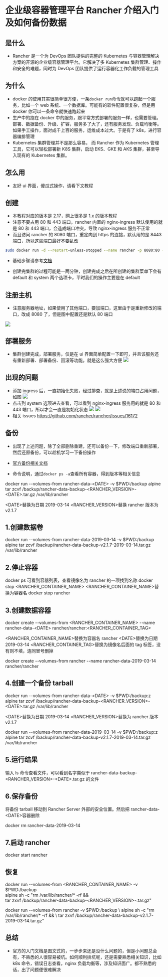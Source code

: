# 企业级容器管理平台 Rancher 介绍入门及如何备份数据

## 是什么

- Rancher 是一个为 DevOps 团队提供的完整的 Kubernetes 与容器管理解决方案的开源的企业级容器管理平台。它解决了多 Kubernetes 集群管理、操作和安全的难题，同时为 DevOps 团队提供了运行容器化工作负载的管理工具

## 为什么

- docker 的使用其实很简单很方便，一条`docker run`命令就可以跑起一个服务，比如一个 web 系统、一个数据库。可能有的软件配置很复杂，但是用 docker 你可以一条命令就快速跑起来
- 生产中的跑在 docker 中的服务，跟平常方式部署的服务一样，也需要管理。部署、数据备份、升级、扩容，服务多了大了，还有服务发现、负载均衡等。如果手工操作，面对成千上百的服务，运维成本过大。于是有了 k8s，进行容器编排管理
- Kubernetes 集群管理并不是那么容易， 而 Rancher 作为 Kubernetes 管理工具，它可以轻松部署新 K8S 集群，启动 EKS、GKE 和 AKS 集群，甚至导入现有的 Kubernetes 集群。

## 怎么用

- 友好 ui 界面，傻瓜式操作，请看下文教程

## 创建

- 本教程对应的版本是 2.17，网上很多是 1.x 的版本教程
- 注意不要占用 80 和 443 端口，rancher 内置的 nginx-ingress 默认使用的就是 80 和 443 端口，会造成端口冲突，导致 nginx-ingress 服务不正常
- 而且访问 rancher 的 8080 端口，重定向到 https 的连接，默认用的是 8443 端口，所以这些端口最好不要乱改

```bash
sudo docker run -d --restart=unless-stopped --name rancher -p 8080:80 -p 8443:443 rancher/rancher
```

- 基础步骤请参考[文档](https://www.cnrancher.com/docs/rancher/v2.x/cn/overview/quick-start-guide/)

- 创建完集群的过程可能是一两分钟，创建完成之后在所创建的集群菜单下会有 default 和 system 两个选项卡，平时我们的操作主要是在 default

## 注册主机

- 注意服务器地址，如果使用了其他端口，要加端口，这里由于是重新修改的端口，改成 8080 了，但是图中配置还是默认 80 端口

![ ](https://raw.githubusercontent.com/xxred/xxred.github.io/master/imgs/2019-03-14-16-19-29.png)

## 部署服务

- 集群创建完成，部署服务，仅是在 ui 界面简单配置一下即可，并且该服务还有重新部署、部署备份、回滚等功能。就是这么强大方便
  ![ ](https://raw.githubusercontent.com/xxred/xxred.github.io/master/imgs/2019-03-31-23-35-23.png)

## 出现的问题

- 添加 ingress 后，一直初始化失败，经过排查，就是上述说的端口占用问题，如图
  ![ ](https://raw.githubusercontent.com/xxred/xxred.github.io/master/imgs/2019-03-14-14-47-07.png)
- 点击到 system 选项进去查看，可以看到 nginx-ingress 服务用的就是 80 和 443 端口，所以才会一直是初始化状态
  ![ ](https://raw.githubusercontent.com/xxred/xxred.github.io/master/imgs/2019-03-14-14-49-08.png)
  ![ ](https://raw.githubusercontent.com/xxred/xxred.github.io/master/imgs/2019-03-14-14-49-39.png)
- 相关 issues https://github.com/rancher/rancher/issues/16172

## 备份

- 出现了上述问题，除了全部删除重建，还可以备份一下，修改端口重新部署，然后还原备份，可以趁机学习一下备份操作
- [官方备份相关文档](https://rancher.com/docs/rancher/v2.x/en/backups/backups/single-node-backups/)

- 命令说明，通过`docker ps -a`查看所有容器，得到版本等相关信息

docker run --volumes-from rancher-data-\<DATE> -v \$PWD:/backup alpine tar zcvf /backup/rancher-data-backup-\<RANCHER_VERSION>-\<DATE>.tar.gz /var/lib/rancher

\<DATE>替换为日期 2019-03-14
\<RANCHER_VERSION>替换 rancher 版本为 v2.1.7

## 1.创建数据卷

docker run --volumes-from rancher-data-2019-03-14 -v \$PWD:/backup alpine tar zcvf /backup/rancher-data-backup-v2.1.7-2019-03-14.tar.gz /var/lib/rancher

## 2.停止容器

docker ps 可看到容器列表，查看镜像名为 rancher 的一项找到名称
docker stop \<RANCHER_CONTAINER_NAME>
\<RANCHER_CONTAINER_NAME>替换为容器名
docker stop rancher

## 3.创建数据容器

docker create --volumes-from \<RANCHER_CONTAINER_NAME> --name rancher-data-\<DATE> rancher/rancher:\<RANCHER_CONTAINER_TAG>

\<RANCHER_CONTAINER_NAME>替换为容器名 rancher
\<DATE>替换为日期 2019-03-14
\<RANCHER_CONTAINER_TAG>替换为镜像名后面的 tag 标签，没有则不填，连同冒号删掉

docker create --volumes-from rancher --name rancher-data-2019-03-14 rancher/rancher

## 4.创建一个备份 tarball

docker run --volumes-from rancher-data-\<DATE> -v \$PWD:/backup:z alpine tar zcvf /backup/rancher-data-backup-\<RANCHER_VERSION>-\<DATE>.tar.gz /var/lib/rancher

\<DATE>替换为日期 2019-03-14
\<RANCHER_VERSION>替换为 rancher 版本 v2.1.7

docker run --volumes-from rancher-data-2019-03-14 -v \$PWD:/backup:z alpine tar zcvf /backup/rancher-data-backup-v2.1.7-2019-03-14.tar.gz /var/lib/rancher

## 5.运行结果

输入 ls 命令查看文件，可以看到名字类似于 rancher-data-backup-\<RANCHER_VERSION>-\<DATE>.tar.gz 的文件

## 6.保存备份

将备份 tarball 移动到 Rancher Server 外部的安全位置。然后把 rancher-data-\<DATE>容器删除

docker rm rancher-data-2019-03-14

## 7.启动 rancher

docker start rancher

## 恢复

docker run --volumes-from <RANCHER_CONTAINER_NAME> -v \$PWD:/backup \
alpine sh -c "rm /var/lib/rancher/\* -rf && \
tar zxvf /backup/rancher-data-backup-\<RANCHER_VERSION>-<DATE>.tar.gz"

docker run --volumes-from rancher -v \$PWD:/backup \\
alpine sh -c "rm /var/lib/rancher/\* -rf && \\
tar zxvf /backup/rancher-data-backup-v2.1.7-2019-03-14.tar.gz"

## 总结

- 官方的入门文档是图文式的，一步步来还是没什么问题的，但是小问题总会有，不熟悉的人很容易被坑。如何顺利排坑呢，还是需要熟悉相关知识，比如 k8s 命令，错误日志查看，nginx 负载均衡等，涉及知识面广。都不熟悉的话，出了问题便很难解决
